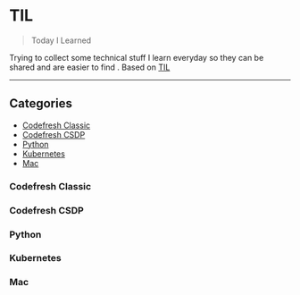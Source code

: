 # TIL

> Today I Learned

Trying to collect some technical stuff I learn everyday so they can be shared and are easier to find
.
Based on [TIL](https://github.com/jbranchaud)

---
## Categories

* [Codefresh Classic](#codefresh-classic)
* [Codefresh CSDP](#codefresh-csdp)
* [Python](#python)
* [Kubernetes](#kubernetes)
* [Mac](#mac)

### Codefresh Classic

### Codefresh CSDP

### Python

### Kubernetes

### Mac

